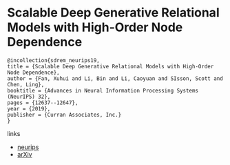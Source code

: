 # Scalable Deep Generative Relational Models with High-Order Node Dependence

```
@incollection{sdrem_neurips19,
title = {Scalable Deep Generative Relational Models with High-Order Node Dependence},
author = {Fan, Xuhui and Li, Bin and Li, Caoyuan and SIsson, Scott and Chen, Ling},
booktitle = {Advances in Neural Information Processing Systems (NeurIPS) 32},
pages = {12637--12647},
year = {2019},
publisher = {Curran Associates, Inc.}
}
```

links
- [neurips](https://nips.cc/Conferences/2019/Schedule?showEvent=14217)
- [arXiv](https://arxiv.org/abs/1911.01535)
